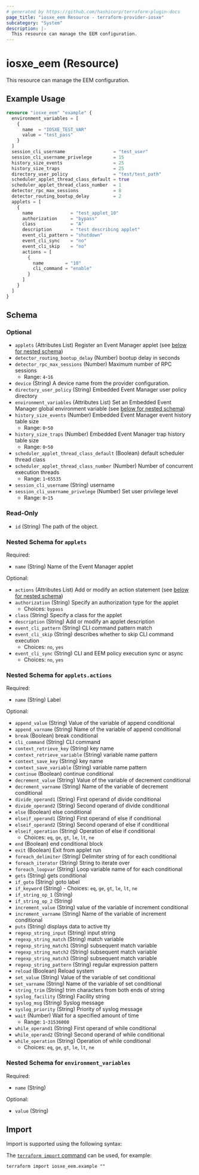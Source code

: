 ```yaml
---
# generated by https://github.com/hashicorp/terraform-plugin-docs
page_title: "iosxe_eem Resource - terraform-provider-iosxe"
subcategory: "System"
description: |-
  This resource can manage the EEM configuration.
---
```


# iosxe_eem (Resource)

This resource can manage the EEM configuration.

## Example Usage

```terraform
resource "iosxe_eem" "example" {
  environment_variables = [
    {
      name  = "IOSXE_TEST_VAR"
      value = "test_pass"
    }
  ]
  session_cli_username                  = "test_user"
  session_cli_username_privelege        = 15
  history_size_events                   = 25
  history_size_traps                    = 25
  directory_user_policy                 = "test/test_path"
  scheduler_applet_thread_class_default = true
  scheduler_applet_thread_class_number  = 1
  detector_rpc_max_sessions             = 8
  detector_routing_bootup_delay         = 2
  applets = [
    {
      name              = "test_applet_10"
      authorization     = "bypass"
      class             = "A"
      description       = "test describing applet"
      event_cli_pattern = "shutdown"
      event_cli_sync    = "no"
      event_cli_skip    = "no"
      actions = [
        {
          name        = "10"
          cli_command = "enable"
        }
      ]
    }
  ]
}
```

<!-- schema generated by tfplugindocs -->
## Schema

### Optional

- `applets` (Attributes List) Register an Event Manager applet (see [below for nested schema](#nestedatt--applets))
- `detector_routing_bootup_delay` (Number) bootup delay in seconds
- `detector_rpc_max_sessions` (Number) Maximum number of RPC sessions
  - Range: `4`-`16`
- `device` (String) A device name from the provider configuration.
- `directory_user_policy` (String) Embedded Event Manager user policy directory
- `environment_variables` (Attributes List) Set an Embedded Event Manager global environment variable (see [below for nested schema](#nestedatt--environment_variables))
- `history_size_events` (Number) Embedded Event Manager event history table size
  - Range: `0`-`50`
- `history_size_traps` (Number) Embedded Event Manager trap history table size
  - Range: `0`-`50`
- `scheduler_applet_thread_class_default` (Boolean) default scheduler thread class
- `scheduler_applet_thread_class_number` (Number) Number of concurrent execution threads
  - Range: `1`-`65535`
- `session_cli_username` (String) username
- `session_cli_username_privelege` (Number) Set user privilege level
  - Range: `0`-`15`

### Read-Only

- `id` (String) The path of the object.

<a id="nestedatt--applets"></a>
### Nested Schema for `applets`

Required:

- `name` (String) Name of the Event Manager applet

Optional:

- `actions` (Attributes List) Add or modify an action statement (see [below for nested schema](#nestedatt--applets--actions))
- `authorization` (String) Specify an authorization type for the applet
  - Choices: `bypass`
- `class` (String) Specify a class for the applet
- `description` (String) Add or modify an applet description
- `event_cli_pattern` (String) CLI command pattern match
- `event_cli_skip` (String) describes whether to skip CLI command execution
  - Choices: `no`, `yes`
- `event_cli_sync` (String) CLI and EEM policy execution sync or async
  - Choices: `no`, `yes`

<a id="nestedatt--applets--actions"></a>
### Nested Schema for `applets.actions`

Required:

- `name` (String) Label

Optional:

- `append_value` (String) Value of the variable of append conditional
- `append_varname` (String) Name of the variable of append conditional
- `break` (Boolean) break conditional
- `cli_command` (String) CLI command
- `context_retrieve_key` (String) key name
- `context_retrieve_variable` (String) variable name pattern
- `context_save_key` (String) key name
- `context_save_variable` (String) variable name pattern
- `continue` (Boolean) continue conditional
- `decrement_value` (String) Value of the variable of decrement conditional
- `decrement_varname` (String) Name of the variable of decrement conditional
- `divide_operand1` (String) First operand of divide conditional
- `divide_operand2` (String) Second operand of divide conditional
- `else` (Boolean) else conditional
- `elseif_operand1` (String) First operand of else if conditional
- `elseif_operand2` (String) Second operand of else if conditional
- `elseif_operation` (String) Operation of else if conditional
  - Choices: `eq`, `ge`, `gt`, `le`, `lt`, `ne`
- `end` (Boolean) end conditional block
- `exit` (Boolean) Exit from applet run
- `foreach_delimiter` (String) Delimiter string of for each conditional
- `foreach_iterator` (String) String to iterate over
- `foreach_loopvar` (String) Loop variable name of for each conditional
- `gets` (String) gets conditional
- `if_goto` (String) goto label
- `if_keyword` (String) - Choices: `eq`, `ge`, `gt`, `le`, `lt`, `ne`
- `if_string_op_1` (String)
- `if_string_op_2` (String)
- `increment_value` (String) value of the variable of increment conditional
- `increment_varname` (String) Name of the variable of increment conditional
- `puts` (String) displays data to active tty
- `regexp_string_input` (String) input string
- `regexp_string_match` (String) match variable
- `regexp_string_match1` (String) subsequent match variable
- `regexp_string_match2` (String) subsequent match variable
- `regexp_string_match3` (String) subsequent match variable
- `regexp_string_pattern` (String) regular expression pattern
- `reload` (Boolean) Reload system
- `set_value` (String) Value of the variable of set conditional
- `set_varname` (String) Name of the variable of set conditional
- `string_trim` (String) trim characters from both ends of string
- `syslog_facility` (String) Facility string
- `syslog_msg` (String) Syslog message
- `syslog_priority` (String) Priority of syslog message
- `wait` (Number) Wait for a specified amount of time
  - Range: `1`-`31536000`
- `while_operand1` (String) First operand of while conditional
- `while_operand2` (String) Second operand of while conditional
- `while_operation` (String) Operation of while conditional
  - Choices: `eq`, `ge`, `gt`, `le`, `lt`, `ne`



<a id="nestedatt--environment_variables"></a>
### Nested Schema for `environment_variables`

Required:

- `name` (String)

Optional:

- `value` (String)

## Import

Import is supported using the following syntax:

The [`terraform import` command](https://developer.hashicorp.com/terraform/cli/commands/import) can be used, for example:

```shell
terraform import iosxe_eem.example ""
```
